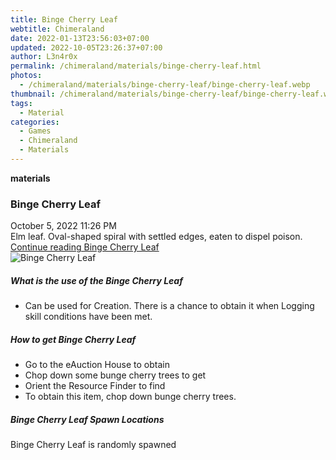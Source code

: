 ```yaml
---
title: Binge Cherry Leaf
webtitle: Chimeraland
date: 2022-01-13T23:56:03+07:00
updated: 2022-10-05T23:26:37+07:00
author: L3n4r0x
permalink: /chimeraland/materials/binge-cherry-leaf.html
photos:
  - /chimeraland/materials/binge-cherry-leaf/binge-cherry-leaf.webp
thumbnail: /chimeraland/materials/binge-cherry-leaf/binge-cherry-leaf.webp
tags:
  - Material
categories:
  - Games
  - Chimeraland
  - Materials
---
```


<section id="bootstrap-wrapper">
  <link
    rel="stylesheet"
    href="https://cdn.statically.io/gh/dimaslanjaka/Web-Manajemen/40ac3225/css/bootstrap-4.5-wrapper.css"
  />
  <div
    class="row g-0 border rounded overflow-hidden flex-md-row mb-4 shadow-sm position-relative"
  >
    <div class="col p-4 d-flex flex-column position-static">
      <strong class="d-inline-block mb-2 text-success">materials</strong>
      <h3 class="mb-0">Binge Cherry Leaf</h3>
      <div class="mb-1 text-muted">October 5, 2022 11:26 PM</div>
      <div class="mb-2 border p-1">
        Elm leaf. Oval-shaped spiral with settled edges, eaten to dispel poison.
      </div>
      <a href="#" class="stretched-link d-none"
        >Continue reading Binge Cherry Leaf</a
      >
    </div>
    <div class="col-auto d-none d-lg-block">
      <img
        src="/chimeraland/materials/binge-cherry-leaf/binge-cherry-leaf.webp"
        alt="Binge Cherry Leaf"
      />
    </div>
  </div>
  <div class="row">
    <div class="col-lg-6 col-12 mb-2">
      <div class="card">
        <div class="card-body">
          <h5 class="card-title">What is the use of the Binge Cherry Leaf</h5>
          <div class="card-text">
            <ul>
              <li>
                Can be used for Creation. There is a chance to obtain it when
                Logging skill conditions have been met.
              </li>
            </ul>
          </div>
        </div>
      </div>
    </div>
    <div class="col-lg-6 col-12 mb-2">
      <div class="card">
        <div class="card-body">
          <h5 class="card-title">How to get Binge Cherry Leaf</h5>
          <div class="card-text">
            <ul>
              <li>Go to the eAuction House to obtain</li>
              <li>Chop down some bunge cherry trees to get</li>
              <li>Orient the Resource Finder to find</li>
              <li>To obtain this item, chop down bunge cherry trees.</li>
            </ul>
          </div>
        </div>
      </div>
    </div>
    <div class="col-12 mb-2">
      <h5>Binge Cherry Leaf Spawn Locations</h5>
      <p>Binge Cherry Leaf is randomly spawned</p>
    </div>
  </div>
</section>